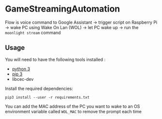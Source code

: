 # GameStreamingAutomation

Flow is voice command to Google Assistant -> trigger script on Raspberry Pi -> wake PC using Wake On Lan (WOL) -> let PC wake up -> run the `moonlight stream` command

## Usage

You will need to have the following tools installed : 
* [python 3](https://www.python.org/downloads/) 
* [pip 3](https://pip.pypa.io/en/stable/)
* libcec-dev

Install the required dependencies:
```shell
pip3 install --user -r requirements.txt
```
You can add the MAC address of the PC you want to wake to an OS environment variable called `WOL_MAC` to remove the prompt each time
